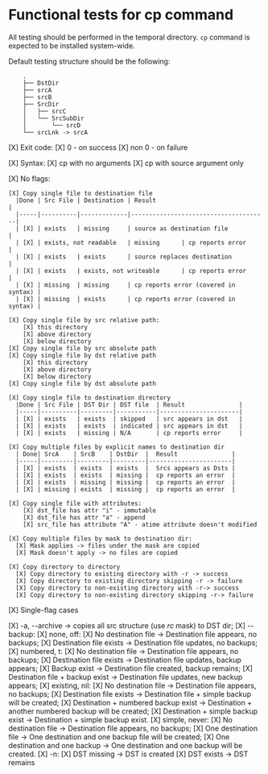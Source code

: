 # Functional tests for cp command

All testing should be performed in the temporal directory. `cp` command
is expected to be installed system-wide.

Default testing structure should be the following:
```
    .
    ├── DstDir
    ├── srcA
    ├── srcB
    ├── SrcDir
    │   ├── srcC
    │   └── SrcSubDir
    │       └── srcD
    └── srcLnk -> srcA
```


[X] Exit code:
  [X] 0 - on success
  [X] non 0 - on failure

[X] Syntax:
  [X] cp with no arguments
  [X] cp with source argument only

[X] No flags:

    [X] Copy single file to destination file
      |Done | Src File | Destination | Result                               |
      |-----|----------|-------------|--------------------------------------|
      | [X] | exists   | missing     | source as destination file           |
      | [X] | exists, not readable   | missing      | cp reports error      |
      | [X] | exists   | exists      | source replaces destination          |
      | [X] | exists   | exists, not writeable      | cp reports error      |
      | [X] | missing  | missing     | cp reports error (covered in syntax) |
      | [X] | missing  | exists      | cp reports error (covered in syntax) |

    [X] Copy single file by src relative path:
        [X] this directory
        [X] above directory
        [X] below directory
    [X] Copy single file by src absolute path
    [X] Copy single file by dst relative path
        [X] this directory
        [X] above directory
        [X] below directory
    [X] Copy single file by dst absolute path

    [X] Copy single file to destination directory
      |Done | Src File | DST Dir | DST file  | Result               |
      |-----|----------|---------|-----------|----------------------|
      | [X] | exists   | exists  | skipped   | src appears in dst   |
      | [X] | exists   | exists  | indicated | src appears in dst   |
      | [X] | exists   | missing | N/A       | cp reports error     |

    [X] Copy multiple files by explicit names to destination dir
      | Done| SrcA    | SrcB    | DstDir  |  Result               |
      |-----|---------|---------|---------|-----------------------|
      | [X] | exists  | exists  | exists  |  Srcs appears as Dsts |
      | [X] | exists  | exists  | missing |  cp reports an error  |
      | [X] | exists  | missing | missing |  cp reports an error  |
      | [X] | missing | exists  | missing |  cp reports an error  |

    [X] Copy single file with attributes:
        [X] dst_file has attr "i" - immutable
        [X] dst_file has attr "a" - append
        [X] src_file has attribute "A" - atime attribute doesn't modified

    [X] Copy multiple files by mask to destination dir:
      [X] Mask applies -> files under the mask are copied
      [X] Mask doesn't apply -> no files are copied

    [X] Copy directory to directory
      [X] Copy directory to existing directory with -r -> success
      [X] Copy directory to existing directory skipping -r -> failure
      [X] Copy directory to non-existing directory with -r-> success
      [X] Copy directory to non-existing directory skipping -r-> failure

[X] Single-flag cases

  [X] -a, --archive -> copies all src structure (use *rc* mask) to DST dir;
  [X] --backup:
    [X] none, off:
        [X] No destination file -> Destination file appears, no backups;
        [X] Destination file exists -> Destination file updates, no backups;
    [X] numbered, t:
        [X] No destination file -> Destination file appears, no backups;
        [X] Destination file exists -> Destination file updates, backup appears;
        [X] Backup exist -> Destination file created, backup remains;
        [X] Destination file + backup exist -> Destination file updates, new backup appears;
    [X] existing, nil:
        [X] No destination file -> Destination file appears, no backups;
        [X] Destination file exists -> Destination file + simple backup will be created;
        [X] Destination + numbered backup exist -> Destination + another numbered backup will be created;
        [X] Destination + simple backup exist -> Destination + simple backup exist.
    [X] simple, never:
        [X] No destination file -> Destination file appears, no backups;
        [X] One destination file -> One destination and one backup file will be created;
        [X] One destination and one backup -> One destination and one backup will be created.
  [X] -n:
     [X] DST missing -> DST is created
     [X] DST exists -> DST remains
